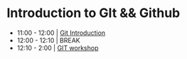 # Introduction to GIt && Github


- 11:00 - 12:00 | [Git Introduction](./introduction-to-git.md)
- 12:00 - 12:10 | BREAK
- 12:10 - 2:00  | [GIT workshop](https://github.com/foundersandcoders/git-workflow-workshop-for-two)
